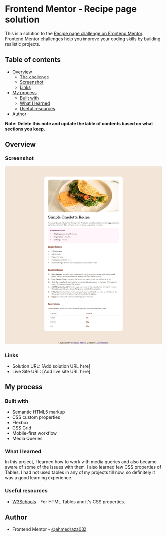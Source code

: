 # Frontend Mentor - Recipe page solution

This is a solution to the [Recipe page challenge on Frontend Mentor](https://www.frontendmentor.io/challenges/recipe-page-KiTsR8QQKm). Frontend Mentor challenges help you improve your coding skills by building realistic projects. 

## Table of contents

- [Overview](#overview)
  - [The challenge](#the-challenge)
  - [Screenshot](#screenshot)
  - [Links](#links)
- [My process](#my-process)
  - [Built with](#built-with)
  - [What I learned](#what-i-learned)
  - [Useful resources](#useful-resources)
- [Author](#author)


**Note: Delete this note and update the table of contents based on what sections you keep.**

## Overview

### Screenshot

![alt text](screencapture-127-0-0-1-5500-index-html-2024-07-21-16_56_56.png)

### Links

- Solution URL: [Add solution URL here]
- Live Site URL: [Add live site URL here]

## My process

### Built with

- Semantic HTML5 markup
- CSS custom properties
- Flexbox
- CSS Grid
- Mobile-first workflow
- Media Queries


### What I learned

In this project, I learned how to work with media queries and also became aware of some of the issues with them. I also learned few CSS properties of Tables. I had not used tables in any of my projects till now, so definitely it was a good learning experience.


### Useful resources

- [W3Schools](https://www.w3schools.com) - For HTML Tables and it's CSS properties.


## Author


- Frontend Mentor - [@ahmedraza032](https://www.frontendmentor.io/profile/ahmedraza032)





